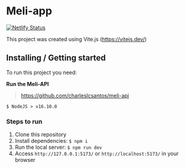 # Meli-app

[![Netlify Status](https://api.netlify.com/api/v1/badges/10455418-7acd-4fb9-a190-7d9861fbf1a8/deploy-status)](https://app.netlify.com/sites/meli-react-app/deploys)


This project was created using Vite.js (https://vitejs.dev/)

## Installing / Getting started

To run this project you need:

**Run the Meli-API**

> https://github.com/charleslcsantos/meli-api

```
$ NodeJS > v16.10.0
```

### Steps to run

1. Clone this repository
3. Install dependencies: `$ npm i`
5. Run the local server: `$ npm run dev`
6. Access `http://127.0.0.1:5173/` or `http://localhost:5173/` in your browser
